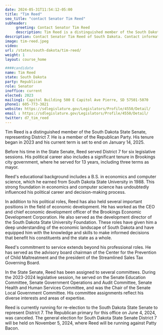 ```yaml
---
date: 2024-05-31T11:54:12-05:00
title: "Tim Reed"
seo_title: "contact Senator Tim Reed"
subheader:
     greeting: Contact Senator Tim Reed
     description: Tim Reed is a distinguished member of the South Dakota State Senate, representing District 7. He is a member of the Republican Party. His tenure began in 2023 and his current term is set to end on January 14, 2025. 
description: Contact Senator Tim Reed of South Dakota. Contact information for Tim Reed includes email address, phone number, and mailing address.
image: tim-reed.jpeg
video:
url: /states/south-dakota/tim-reed/
weight: 1
layout: course_home

####candidate
name: Tim Reed
state: South Dakota
party: Republican
role: Senator
inoffice: current
elected: 2023
mailing1: Capitol Building 500 E Capitol Ave Pierre, SD 57501-5070
phone1: 605-773-3821
website: https://sdlegislature.gov/Legislators/Profile/4550/Detail/
email : https://sdlegislature.gov/Legislators/Profile/4550/Detail/
twitter: d7_tim_reed
---
```

Tim Reed is a distinguished member of the South Dakota State Senate, representing District 7. He is a member of the Republican Party. His tenure began in 2023 and his current term is set to end on January 14, 2025. 

Before his time in the State Senate, Reed served District 7 for six legislative sessions. His political career also includes a significant tenure in Brookings city government, where he served for 13 years, including three terms as mayor.

Reed's educational background includes a B.S. in economics and computer science, which he earned from South Dakota State University in 1988. This strong foundation in economics and computer science has undoubtedly influenced his political career and decision-making process.

In addition to his political roles, Reed has also held several important positions in the field of economic development. He has worked as the CEO and chief economic development officer of the Brookings Economic Development Corporation. He also served as the development director of the South Dakota State University Foundation. These roles have given him a deep understanding of the economic landscape of South Dakota and have equipped him with the knowledge and skills to make informed decisions that benefit his constituents and the state as a whole.

Reed's commitment to service extends beyond his professional roles. He has served as the advisory board chairman of the Center for the Prevention of Child Maltreatment and the president of the Streamlined Sales Tax Governing Board. 

In the State Senate, Reed has been assigned to several committees. During the 2023-2024 legislative session, he served on the Senate Education Committee, Senate Government Operations and Audit Committee, Senate Health and Human Services Committee, and was the Chair of the Senate Local Government Committee. His committee assignments reflect his diverse interests and areas of expertise.

Reed is currently running for re-election to the South Dakota State Senate to represent District 7. The Republican primary for this office on June 4, 2024, was canceled. The general election for South Dakota State Senate District 7 will be held on November 5, 2024, where Reed will be running against Patty Bacon.

